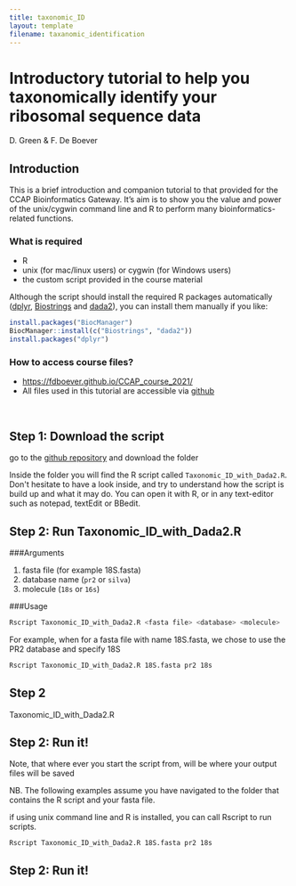 ```yaml
---
title: taxonomic_ID
layout: template
filename: taxanomic_identification
--- 
```


# Introductory tutorial to help you taxonomically identify your ribosomal sequence data

D. Green & F. De Boever




## Introduction

This is a brief introduction and companion tutorial to that provided for the CCAP Bioinformatics Gateway. It’s aim is to show you the value and power of the unix/cygwin command line and R to perform many bioinformatics-related functions. 


### What is required
  * R
  * unix (for mac/linux users) or cygwin (for Windows users)
  * the custom script provided in the course material


Although the script should install the required R packages automatically ([dplyr](https://dplyr.tidyverse.org/), [Biostrings](https://bioconductor.org/packages/release/bioc/html/Biostrings.html) and [dada2](https://benjjneb.github.io/dada2/tutorial.html)), you can install them manually if you like:


```r
install.packages("BiocManager")
BiocManager::install(c("Biostrings", "dada2"))
install.packages("dplyr")
```

  

### How to access course files?
 * [https://fdboever.github.io/CCAP_course_2021/
](https://fdboever.github.io/CCAP_course_2021/)
 * All files used in this tutorial are accessible via [github](https://github.com/FDBoever/CCAP_course_2021)

<br>
 
## Step 1: Download the script
go to the [github repository](https://github.com/FDBoever/CCAP_course_2021) and download the folder


Inside the folder you will find the R script called `Taxonomic_ID_with_Dada2.R`. Don't hesitate to have a look inside, and try to understand how the script is build up and what it may do. You can open it with R, or in any text-editor such as notepad, textEdit or BBedit.



## Step 2: Run Taxonomic\_ID\_with\_Dada2.R



###Arguments
1. fasta file (for example 18S.fasta)
2. database name (`pr2` or  `silva`) 
3. molecule (`18s` or `16s`)


###Usage

```sh
Rscript Taxonomic_ID_with_Dada2.R <fasta file> <database> <molecule>
```

For example, when for a fasta file with name 18S.fasta, we chose to use the PR2 database and specify 18S 

```sh
Rscript Taxonomic_ID_with_Dada2.R 18S.fasta pr2 18s
```



## Step 2
Taxonomic_ID_with_Dada2.R


## Step 2: Run it!

Note, that where ever you start the script from, will be where your output files will be saved

NB. The following examples assume you have navigated to the folder that contains the R script and your fasta file.


if using unix command line and R is installed, you can call Rscript to run scripts.

```
Rscript Taxonomic_ID_with_Dada2.R 18S.fasta pr2 18s
```




## Step 2: Run it!







